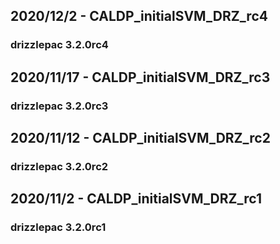 ## 2020/12/2 - CALDP_initialSVM_DRZ_rc4
### drizzlepac 3.2.0rc4

## 2020/11/17 - CALDP_initialSVM_DRZ_rc3
### drizzlepac 3.2.0rc3

## 2020/11/12 - CALDP_initialSVM_DRZ_rc2
### drizzlepac 3.2.0rc2

## 2020/11/2 - CALDP_initialSVM_DRZ_rc1
### drizzlepac 3.2.0rc1

